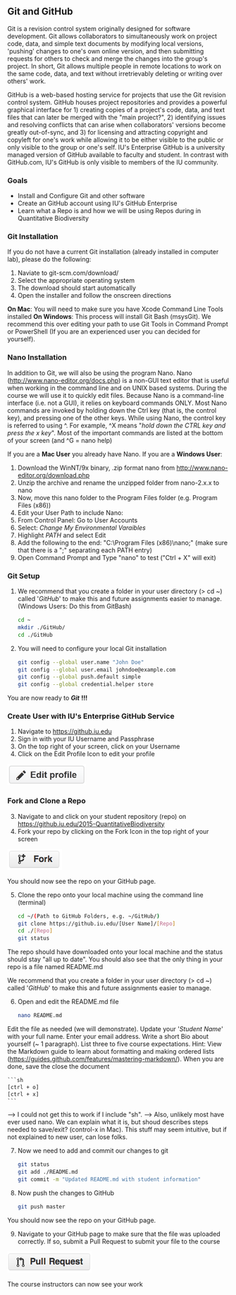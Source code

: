 ## Git and GitHub

Git is a revision control system originally designed for software development. Git allows collaborators to simultaneously work on project code, data, and simple text documents by modifying local versions, 'pushing' changes to one's own online version, and then submitting requests for others to check and merge the changes into the group's project. In short, Git allows multiple people in remote locations to work on the same code, data, and text without irretrievably deleting or writing over others' work.

GitHub is a web-based hosting service for projects that use the Git revision control system. GitHub houses project repositories and provides a powerful graphical interface for 1) creating copies of a project's code, data, and text files that can later be merged with the "main project?", 2) identifying issues and resolving conflicts that can arise when collaborators' versions become greatly out-of-sync, and 3) for licensing and attracting copyright and copyleft for one's work while allowing it to be either visible to the public or only visible to the group or one's self. IU's Enterprise GitHub is a university managed version of GitHub available to faculty and student. In contrast with GitHub.com, IU's GitHub is only visible to members of the IU community. 

### Goals
+ Install and Configure Git and other software
+ Create an GitHub account using IU's GitHub Enterprise
+ Learn what a Repo is and how we will be using Repos during in Quantitative Biodiversity

### Git Installation
If you do not have a current Git installation (already installed in computer lab), please do the following:

1. Naviate to git-scm.com/download/
2. Select the appropriate operating system
3. The download should start automatically
4. Open the installer and follow the onscreen directions

  **On Mac**: You will need to make sure you have Xcode Command Line Tools installed
  **On Windows**: This process will install Git Bash (msysGit). We recommend this over editing your path to use Git Tools in Command Prompt or PowerShell (If you are an experienced user you can decided for yourself).

### Nano Installation
In addition to Git, we will also be using the program Nano. Nano (http://www.nano-editor.org/docs.php) is a non-GUI text editor that is useful when working in the command line and on UNIX based systems. During the course we will use it to quickly edit files. Because Nano is a command-line interface (i.e. not a GUI), it relies on keyboard commands ONLY. Most Nano commands are invoked by holding down the Ctrl key (that is, the control key), and pressing one of the other keys. While using Nano, the control key is referred to using ^. For example, ^X means "*hold down the CTRL key and press the x key*". Most of the important commands are listed at the bottom of your screen (and ^G = nano help)

If you are a **Mac User** you already have Nano. 
If you are a **Windows User**: 
1. Download the WinNT/9x binary, .zip format nano from http://www.nano-editor.org/download.php 
2. Unzip the archive and rename the unzipped folder from nano-2.x.x to nano 
3. Now, move this nano folder to the Program Files folder (e.g. Program Files (x86)) 
4. Edit your User Path to include Nano:
  1. From Control Panel: Go to User Accounts
  2. Select: *Change My Environmental Varaibles*
  3. Highlight *PATH* and select Edit
  4. Add the following to the end: "C:\Program Files (x86)\nano\;" (make sure that there is a ";" separating each PATH entry)
  5. Open Command Prompt and Type "nano" to test ("Ctrl + X" will exit)

### Git Setup
1. We recommend that you create a folder in your user directory (> cd ~) called '*GitHub*' to make this and future assignments easier to manage. (Windows Users: Do this from GitBash)

    ```sh
    cd ~
    mkdir ./GitHub/
    cd ./GitHub
    ```
2. You will need to configure your local Git installation

    ```sh
    git config --global user.name "John Doe"
    git config --global user.email johndoe@example.com
    git config --global push.default simple
    git config --global credential.helper store
    ```
  You are now ready to ***Git*** **!!!**

### Create User with IU's Enterprise GitHub Service
1. Navigate to https://github.iu.edu
2. Sign in with your IU Username and Passphrase
3. On the top right of your screen, click on your Username
4. Click on the Edit Profile Icon to edit your profile 

  <img src="images/github-edit-btn.png">


### Fork and Clone a Repo
3. Navigate to and click on your student repository (repo) on https://github.iu.edu/2015-QuantitativeBiodiversity
4. Fork your repo by clicking on the Fork Icon in the top right of your screen<br>
<img src="images/github-fork-btn.png"> 

  You should now see the repo on your GitHub page.

5. Clone the repo onto your local machine using the command line (terminal)

    ```sh
    cd ~/(Path to GitHub Folders, e.g. ~/GitHub/)
    git clone https://github.iu.edu/[User Name]/[Repo]
    cd ./[Repo]
    git status
    ```

  The repo should have downloaded onto your local machine and the status should stay "all up to date". You should also see that the only thing in your repo is a file named README.md

  We recommend that you create a folder in your user directory (> cd ~) called '*GitHub*' to make this and future assignments easier to manage.

6. Open and edit the README.md file

    ```sh
    nano README.md
    ```

  Edit the file as needed (we will demonstrate). Update your '*Student Name*' with your full name. Enter your email address. Write a short Bio about yourself (~ 1 paragraph). List three to five course expectations. Hint: View the Markdown guide to learn about formatting and making ordered lists (https://guides.github.com/features/mastering-markdown/). When you are done, save the close the document

    ```sh
    [ctrl + o]
    [ctrl + x]
    ```

--> I could not get this to work if I include "sh". 
--> Also, unlikely most have ever used nano. We can explain what it is, but shoud describes steps needed to save/exit? (control-x in Mac). This stuff may seem intuitive, but if not explained to new user, can lose folks. 

7. Now we need to add and commit our changes to git

    ```sh
    git status
    git add ./README.md
    git commit -m "Updated README.md with student information"
    ```

8. Now push the changes to GitHub

    ```sh
    git push master
    ```

  You should now see the repo on your GitHub page.

9. Navigate to your GitHub page to make sure that the file was uploaded correctly. If so, submit a Pull Request to submit your file to the course <br>
  <img src="images/github-pr-btn.png">

  The course instructors can now see your work

